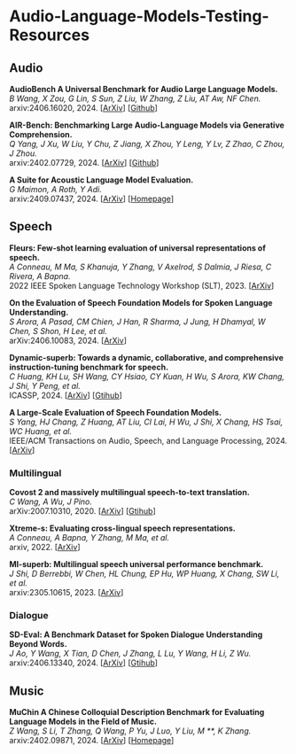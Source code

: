 # Audio-Language-Models-Testing-Resources

## Audio

**AudioBench A Universal Benchmark for Audio Large Language Models.**<br>
*B Wang, X Zou, G Lin, S Sun, Z Liu, W Zhang, Z Liu, AT Aw, NF Chen.*<br>
arxiv:2406.16020, 2024.
[[ArXiv](https://arxiv.org/pdf/2406.16020)]
[[Github](https://github.com/AudioLLMs/AudioBench)]

**AIR-Bench: Benchmarking Large Audio-Language Models via Generative Comprehension.**<br>
*Q Yang, J Xu, W Liu, Y Chu, Z Jiang, X Zhou, Y Leng, Y Lv, Z Zhao, C Zhou, J Zhou.*<br>
arxiv:2402.07729, 2024.
[[ArXiv](https://arxiv.org/pdf/2402.07729)]
[[Github](https://github.com/OFA-Sys/AIR-Bench)]

**A Suite for Acoustic Language Model Evaluation.**<br>
*G Maimon, A Roth, Y Adi.*<br>
arxiv:2409.07437, 2024.
[[ArXiv](https://arxiv.org/pdf/2409.07437)]
[[Homepage](https://pages.cs.huji.ac.il/adiyoss-lab/salmon/)]

## Speech

**Fleurs: Few-shot learning evaluation of universal representations of speech.**<br>
*A Conneau, M Ma, S Khanuja, Y Zhang, V Axelrod, S Dalmia, J Riesa, C Rivera, A Bapna.*<br>
2022 IEEE Spoken Language Technology Workshop (SLT), 2023.
[[ArXiv](https://arxiv.org/pdf/2205.12446)]

**On the Evaluation of Speech Foundation Models for Spoken Language Understanding.**<br>
*S Arora, A Pasad, CM Chien, J Han, R Sharma, J Jung, H Dhamyal, W Chen, S Shon, H Lee, et al.*<br>
arXiv:2406.10083, 2024.
[[ArXiv](https://arxiv.org/pdf/2406.10083)]

**Dynamic-superb: Towards a dynamic, collaborative, and comprehensive instruction-tuning benchmark for speech.**<br>
*C Huang, KH Lu, SH Wang, CY Hsiao, CY Kuan, H Wu, S Arora, KW Chang, J Shi, Y Peng, et al.*<br>
ICASSP, 2024.
[[ArXiv](https://arxiv.org/pdf/2309.09510)]
[[Gtihub](https://github.com/dynamic-superb/dynamic-superb)]

**A Large-Scale Evaluation of Speech Foundation Models.**<br>
*S Yang, HJ Chang, Z Huang, AT Liu, CI Lai, H Wu, J Shi, X Chang, HS Tsai, WC Huang, et al.*<br>
IEEE/ACM Transactions on Audio, Speech, and Language Processing, 2024.
[[ArXiv](https://arxiv.org/pdf/2404.09385)]

### Multilingual

**Covost 2 and massively multilingual speech-to-text translation.**<br>
*C Wang, A Wu, J Pino.*<br>
arXiv:2007.10310, 2020.
[[ArXiv](https://arxiv.org/pdf/2007.10310)]
[[Gtihub](https://github.com/facebookresearch/fairseq/tree/main/examples/speech_to_text)]

**Xtreme-s: Evaluating cross-lingual speech representations.**<br>
*A Conneau, A Bapna, Y Zhang, M Ma, et al.*<br>
arxiv, 2022.
[[ArXiv](https://arxiv.org/pdf/2203.10752)]

**Ml-superb: Multilingual speech universal performance benchmark.**<br>
*J Shi, D Berrebbi, W Chen, HL Chung, EP Hu, WP Huang, X Chang, SW Li, et al.*<br>
arxiv:2305.10615, 2023.
[[ArXiv](https://arxiv.org/pdf/2305.10615)]

### Dialogue

**SD-Eval: A Benchmark Dataset for Spoken Dialogue Understanding Beyond Words.**<br>
*J Ao, Y Wang, X Tian, D Chen, J Zhang, L Lu, Y Wang, H Li, Z Wu.*<br>
arxiv:2406.13340, 2024.
[[ArXiv](https://arxiv.org/pdf/2406.13340)]
[[Gtihub](https://github.com/amphionspace/SD-Eval)]

## Music

**MuChin A Chinese Colloquial Description Benchmark for Evaluating Language Models in the Field of Music.**<br>
*Z Wang, S Li, T Zhang, Q Wang, P Yu, J Luo, Y Liu, M **, K Zhang.*<br>
arxiv:2402.09871, 2024.
[[ArXiv](https://arxiv.org/pdf/2402.09871)]
[[Homepage](https://github.com/CarlWangChina/MuChin/)]

